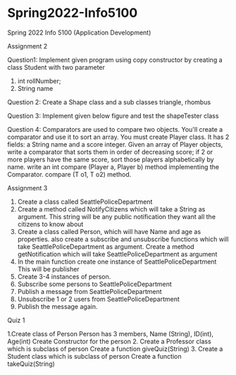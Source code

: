 # Spring2022-Info5100
Spring 2022 Info 5100 (Application Development) 

Assignment 2 

Question1: Implement given program using copy constructor by creating a class 
Student with two parameter 
1. int rollNumber;
2. String name

Question 2:  Create a Shape class and a sub classes triangle, rhombus

Question 3: Implement given below figure and test the shapeTester class

Question 4: Comparators are used to compare two objects. You'll create a 
comparator and use it to sort an array. You must create Player class. It has 2 fields: 
a String name and a score integer. Given an array of Player objects, write a 
comparator that sorts them in order of decreasing score; if 2 or more players have 
the same score, sort those players alphabetically by name. 
write an int compare (Player a, Player b) method implementing the Comparator. 
compare (T o1, T o2) method.


Assignment 3

1. Create a class called SeattlePoliceDepartment
2. Create a method called NotifyCitizens which will take a String as argument. This string will be any public notification they want all the citizens to know about
3. Create a class called Person, which will have Name and age as properties. also create a subscribe and unsubscribe functions which will take SeattlePoliceDepartment as argument. Create a method getNotification which will take SeattlePoliceDepartment as argument
4. In the main function create one instance of SeattlePoliceDepartment This will be publisher
5. Create 3-4 instances of person.
6. Subscribe some persons to SeattlePoliceDepartment
7. Publish a message from SeattlePoliceDepartment
8. Unsubscribe 1 or 2 users from SeattlePoliceDepartment
10. Publish the message again. 

Quiz 1

1.Create class of Person
Person has 3 members, Name (String), ID(int), Age(int)
Create Constructor for the person
2. Create a Professor class which is subclass of person
Create a function giveQuiz(String)
3. Create a Student class which is subclass of person
Create a function takeQuiz(String)

